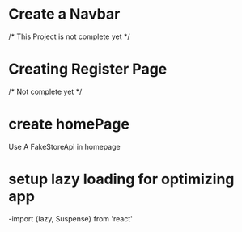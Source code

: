 # Create a Navbar 

/* This Project is not complete yet */
# Creating Register Page
/* Not complete yet */

# create homePage 
Use A FakeStoreApi in homepage

# setup lazy loading for optimizing app
-import {lazy, Suspense} from 'react'
